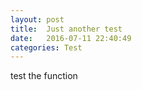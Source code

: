 ```yaml
---
layout: post
title:  Just another test
date:   2016-07-11 22:40:49
categories: Test
---
```


test the function